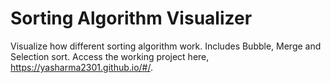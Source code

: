 # Sorting Algorithm Visualizer

Visualize how different sorting algorithm work. Includes Bubble, Merge and Selection sort. Access the working project here, https://yasharma2301.github.io/#/.
